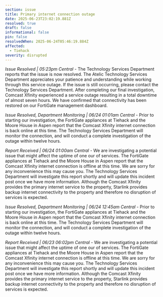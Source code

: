 ```yaml
---
section: issue
title: Primary internet connection outage
date: 2025-06-23T23:02:19.881Z
resolved: true
draft: false
informational: false
pin: false
resolvedWhen: 2025-06-24T05:46:19.884Z
affected:
  - Tiehack
severity: disrupted
---
```

*Issue Resolved | 05:23pm Central* - The Technology Services Department reports that the issue is now resolved. The Atelic Technology Services Department appreciates your patience and understanding while working through this service outage. If the issue is still occurring, please contact the Technology Services Department. After completing our final investigation, Comcast Xfinity experienced a service outage resulting in a total downtime of almost seven hours. We have confirmed that connectivity has been restored on our FortiGate management dashboard.

*Issue Resolved, Department Monitoring | 06/24 01:01am Central* - Prior to starting our investigation, the FortiGate appliances at Tiehack and the Moore House in Aspen report that the Comcast Xfinity internet connection is back online at this time. The Technology Services Department will monitor the connection, and will conduct a complete investigation of the outage within twelve hours.

*Report Received | 06/24 01:00am Central* - We are investigating a potential issue that might affect the uptime of one our of services. The FortiGate appliances at Tiehack and the Moore House in Aspen report that the Comcast Xfinity internet connection is offline at this time. We are sorry for any inconvenience this may cause you. The Technology Services Department will investigate this report shortly and will update this incident post once we have more information. Although the Comcast Xfinity provides the primary internet service to the property, Starlink provides backup internet connectivity to the property and therefore no disruption of services is expected.

*Issue Resolved, Department Monitoring | 06/24 12:45am Central* - Prior to starting our investigation, the FortiGate appliances at Tiehack and the Moore House in Aspen report that the Comcast Xfinity internet connection is back online at this time. The Technology Services Department will monitor the connection, and will conduct a complete investigation of the outage within twelve hours.

*Report Received | 06/23 06:02pm Central* - We are investigating a potential issue that might affect the uptime of one our of services. The FortiGate appliances at Tiehack and the Moore House in Aspen report that the Comcast Xfinity internet connection is offline at this time. We are sorry for any inconvenience this may cause you. The Technology Services Department will investigate this report shortly and will update this incident post once we have more information. Although the Comcast Xfinity provides the primary internet service to the property, Starlink provides backup internet connectivity to the property and therefore no disruption of services is expected.
